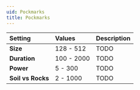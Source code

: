 ```yaml
---
uid: Pockmarks
title: Pockmarks
---
```


| Setting           | Values     | Description |
| :---------------- | :--------- | :---------- |
| **Size**          | 128 - 512  | TODO        |
| **Duration**      | 100 - 2000 | TODO        |
| **Power**         | 5 - 300    | TODO        |
| **Soil vs Rocks** | 2 - 1000   | TODO        |







